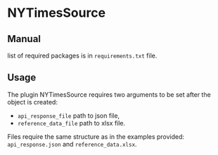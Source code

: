 # NYTimesSource

## Manual

list of required packages is in `requirements.txt` file.

## Usage

The plugin NYTimesSource requires two arguments to be set after the object is created:

- `api_response_file` path to json file,
- `reference_data_file` path to xlsx file.

Files require the same structure as in the examples provided: `api_response.json` and `reference_data.xlsx`. 